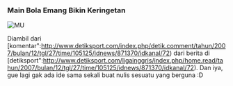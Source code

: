 ### Main Bola Emang Bikin Keringetan

![MU](http://kriwil.com/images/mu.jpg)

Diambil dari [komentar":http://www.detiksport.com/index.php/detik.comment/tahun/2007/bulan/12/tgl/27/time/105125/idnews/871370/idkanal/72) dari berita di [detiksport":http://www.detiksport.com/ligainggris/index.php/home.read/tahun/2007/bulan/12/tgl/27/time/105125/idnews/871370/idkanal/72). Dan iya, gue lagi gak ada ide sama sekali buat nulis sesuatu yang berguna :D

<!-- METADATA: {"time": "2007-12-27 00:03:18", "title": "Main Bola Emang Bikin Keringetan"} -->
